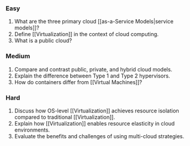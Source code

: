 ### Easy
1. What are the three primary cloud [[as-a-Service Models|service models]]?
2. Define [[Virtualization]] in the context of cloud computing.
3. What is a public cloud?
### Medium
1. Compare and contrast public, private, and hybrid cloud models.
2. Explain the difference between Type 1 and Type 2 hypervisors.
3. How do containers differ from [[Virtual Machines]]?
### Hard
1. Discuss how OS-level [[Virtualization]] achieves resource isolation compared to traditional [[Virtualization]].
2. Explain how [[Virtualization]] enables resource elasticity in cloud environments.
3. Evaluate the benefits and challenges of using multi-cloud strategies.
